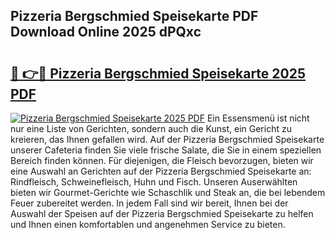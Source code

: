 ## Pizzeria Bergschmied Speisekarte PDF Download Online 2025 dPQxc

# <h2><a href="http://gcafmpc.nevu.top/?p=Pizzeria+Bergschmied+Speisekarte">🔗 👉🔴 Pizzeria Bergschmied Speisekarte 2025 PDF</a></h2>

[![Pizzeria Bergschmied Speisekarte 2025 PDF](https://i.imgur.com/dBaPXMq.png)](http://gcafmpc.nevu.top/?p=Pizzeria+Bergschmied+Speisekarte)
Ein Essensmenü ist nicht nur eine Liste von Gerichten, sondern auch die Kunst, ein Gericht zu kreieren, das Ihnen gefallen wird. Auf der Pizzeria Bergschmied Speisekarte unserer Cafeteria finden Sie viele frische Salate, die Sie in einem speziellen Bereich finden können. Für diejenigen, die Fleisch bevorzugen, bieten wir eine Auswahl an Gerichten auf der Pizzeria Bergschmied Speisekarte an: Rindfleisch, Schweinefleisch, Huhn und Fisch. Unseren Auserwählten bieten wir Gourmet-Gerichte wie Schaschlik und Steak an, die bei lebendem Feuer zubereitet werden. In jedem Fall sind wir bereit, Ihnen bei der Auswahl der Speisen auf der Pizzeria Bergschmied Speisekarte zu helfen und Ihnen einen komfortablen und angenehmen Service zu bieten.
